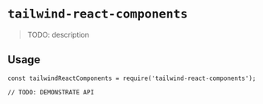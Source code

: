 # `tailwind-react-components`

> TODO: description

## Usage

```
const tailwindReactComponents = require('tailwind-react-components');

// TODO: DEMONSTRATE API
```
